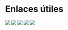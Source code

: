 # Enlaces útiles

[![](/resources/nebulas_square_logo128.png)](https://community.nebulas.io/) [![](/resources/github_square_logo128.png)](https://github.com/nebulasio) [![](/resources/reddit_square_logo128.png)](https://www.reddit.com/r/nebulas/) [![](/resources/twitter_square_logo128.png)](https://twitter.com/nebulasio) [![](/resources/telegram_square_logo128.png)](https://t.me/nebulasen) 

